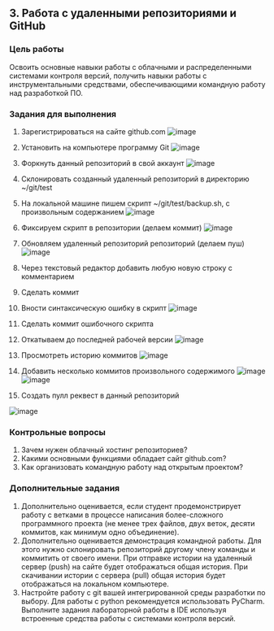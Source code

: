 ## 3. Работа с удаленными репозиториями и GitHub


### Цель работы

Освоить основные навыки работы с облачными и распределенными системами контроля версий, получить навыки работы с инструментальными средствами, обеспечивающими командную работу над разработкой ПО.


### Задания для выполнения



1. Зарегистрироваться на сайте github.com
![image](https://user-images.githubusercontent.com/76133815/133107665-0f180ce9-b5e5-468d-a9d2-549778aed18f.png)
2. Установить на компьютере программу Git
![image](https://user-images.githubusercontent.com/76133815/133107735-f60a6c8e-0c08-49af-bc08-2ed35b8822e9.png)
3. Форкнуть данный репозиторий в свой аккаунт
![image](https://user-images.githubusercontent.com/76133815/133107803-1c9174db-a082-4466-9798-37213ee270b8.png)
4. Склонировать созданный удаленный репозиторий в директорию ~/git/test
5. На локальной машине пишем скрипт ~/git/test/backup.sh, с произвольным содержанием
![image](https://user-images.githubusercontent.com/76133815/133107908-6b9e5981-fbce-4df5-bc7f-232752ec4a9d.png)
6. Фиксируем скрипт в репозитории (делаем коммит)
![image](https://user-images.githubusercontent.com/76133815/133109103-a1fd4a5d-3442-4600-b69a-e91663563c27.png)
7. Обновляем удаленный репозиторий репозиторий (делаем пуш)
![image](https://user-images.githubusercontent.com/76133815/133696381-e90d32c7-d839-4e39-9950-fcd0107e4d3f.png)

8. Через текстовый редактор добавить любую новую строку с комментарием
9. Сделать коммит
10. Вности синтаксическую ошибку в скрипт
![image](https://user-images.githubusercontent.com/76133815/133696811-3c76efa3-79e5-44f1-95b9-0fdda7983838.png)

12. Сделать коммит ошибочного скрипта
13. Откатываем до последней рабочей версии
![image](https://user-images.githubusercontent.com/76133815/133697200-d13a3058-7b0d-4266-9ef0-82e45b84c109.png)

15. Просмотреть историю коммитов
![image](https://user-images.githubusercontent.com/76133815/133697381-7ebd7596-db32-413c-81b1-ff6d3e3725ca.png)

17. Добавить несколько коммитов произвольного содержимого
![image](https://user-images.githubusercontent.com/76133815/133699439-e19615d7-1b11-449a-8465-11bf784ecdc7.png)
![image](https://user-images.githubusercontent.com/76133815/133699573-29db7fab-39bf-4d4d-999b-d26ed56cf671.png)

19. Создать пулл реквест в данный репозиторий

![image](https://user-images.githubusercontent.com/76133815/133698673-5ab61339-e7fc-4c33-a164-fa9b8694645e.png)



### Контрольные вопросы



1. Зачем нужен облачный хостинг репозиториев?
2. Какими основными функциями обладает сайт github.com?
3. Как организовать командную работу над открытым проектом?


### Дополнительные задания



1. Дополнительно оценивается, если студент продемонстрирует работу с ветками в процессе написания более-сложного программного проекта (не менее трех файлов, двух веток, десяти коммитов, как минимум одно объединение).
2. Дополнительно оценивается демонстрация командной работы. Для этого нужно склонировать репозиторий другому члену команды и коммитить от своего имени. При отправке истории на удаленный сервер (push) на сайте будет отображаться общая история. При скачивании истории с сервера (pull) общая история будет отображаться на локальном компьютере.
3. Настройте работу с git вашей интегрированной среды разработки по выбору. Для работы с python рекомендуется использовать PyCharm. Выполните задания лабораторной работы в IDE используя встроенные средства работы с системами контроля версий.

<!-- Docs to Markdown version 1.0β17 -->
